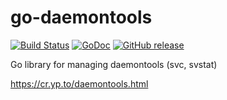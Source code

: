 # go-daemontools

[![Build Status](https://secure.travis-ci.org/jehiah/go-daemontools.png?branch=master)](http://travis-ci.org/jehiah/go-daemontools) [![GoDoc](https://godoc.org/github.com/jehiah/go-daemontools?status.svg)](https://godoc.org/github.com/jehiah/go-daemontools) [![GitHub release](https://img.shields.io/github/release/jehiah/go-daemontools.svg)](https://github.com/jehiah/go-daemontools/releases/latest)

Go library for managing daemontools (svc, svstat)

<https://cr.yp.to/daemontools.html>
